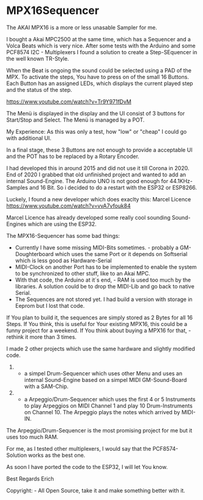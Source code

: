 # MPX16Sequencer

The AKAI MPX16 is a more or less unasable Sampler for me.

I bought a Akai MPC2500 at the same time, which has a Sequencer and a Volca Beats which is very nice.
After some tests with the Arduino and some PCF8574 I2C - Multiplexers I found a solution to create a Step-SEquencer in the well known TR-Style.

When the Beat is ongoing the sound could be selected using a PAD of the MPX.
To activate the steps, You have to press on of the small 16 Buttons. Each Button has an assigned LEDs, which displays the current played step and the status of the step.

https://www.youtube.com/watch?v=Tr9Y971fDvM

The Menü is displayed in the display and the UI consist of 3 buttons for Start/Stop and Select.
The Menü is managed by a POT.

My Experience:
As this was only a test, how "low" or "cheap" I could go with additional UI.

In a final stage, these 3 Buttons are not enough to provide a acceptable UI and the POT has to be replaced by a Rotary Encoder.

I had developed this in around 2015 and did not use it till Corona in 2020. End of 2020 I grabbed that old unfinished project and wanted to add an internal Sound-Engine.
The Arduino UNO is not good enough for 44.1KHz-Samples and 16 Bit. So i decided to do a restart with the ESP32 or ESP8266.

Luckely, I found a new developer which does exaclty this:
Marcel Licence
https://www.youtube.com/watch?v=vvA7vfouk84

Marcel Licence has already developed some really cool sounding Sound-Engines which are using the ESP32.

The MPX16-Sequencer has some bad things:
- Currently I have some missing MIDI-Bits sometimes. - probably a GM-Doughterboard  which uses the same Port or it depends on Softserial which is less good as Hardware-Serial
- MIDI-Clock on another Port has to be implemented to enable the system to be synchronized to other stuff, like to an Akai MPC.
- With that code, the Arduino at it´s end, - RAM is used too much by the libraries. A solution could be to drop the MIDI-Lib and go back to native Serial.
- The Sequences are not stored yet. I had build a version with storage in Eeprom but I lost that code.

If You plan to build it, the sequences are simply stored as 2 Bytes for all 16 Steps.
If You think, this is useful for Your existing MPX16, this could be a funny project for a weekend. If You think about buying a MPX16 for that, - rethink it more than 3 times.


I made 2 other projects which use the same hardware and slightly modified code.
1. - a simpel Drum-Sequencer which uses other Menu and uses an internal Sound-Engine based on a simpel MIDI GM-Sound-Board with a SAM-Chip.
2. - a Arpeggio/Drum-Sequencer which uses the first 4 or 5 Instruments to play Arpeggios on MIDI Channel 1 and play 10 Drum-Instruments on Channel 10. The Arpeggio plays the notes which arrived by MIDI-IN.

The Arpeggio/Drum-Sequencer is the most promising project for me but it uses too much RAM.

For me, as I tested other multiplexers, I would say that the PCF8574-Solution works as the best one.

As soon I have ported the code to the ESP32, I will let You know.

Best Regards
Erich

Copyright: - All Open Source, take it and make something better with it.
